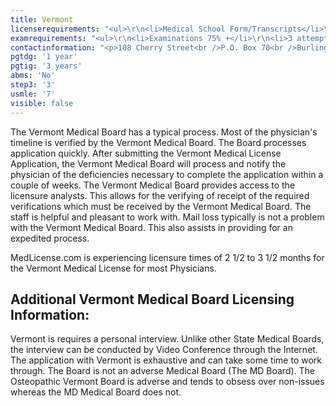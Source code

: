 ```yaml
---
title: Vermont
licenserequirements: "<ul>\r\n<li>Medical School Form/Transcripts</li>\r\n<li>Internship/Residency/Fellowship Forms</li>\r\n<li>Current Privileges</li>\r\n<li>All State Medical Licenses (past/present)</li>\r\n<li>All National Examination Scores (USMLE/FLEX/NBME)</li>\r\n<li>ECFMG Certification</li>\r\n<li>NPDB-HIPDB Report</li>\r\n<li>3 Physician References</li>\r\n</ul>"
examrequirements: "<ul>\r\n<li>Examinations 75% +</li>\r\n<li>3 attempt limit - USMLE Step 3</li>\r\n<li>7 year limit - USMLE</li>\r\n<li>1 year PGY for USA Grads</li>\r\n<li>3 years PGY for Non-USA Grads</li>\r\n<li>State Exam Accepted if Pre-1975</li>\r\n<li>No SPEX Exam Requirement</li>\r\n</ul>"
contactinformation: "<p>108 Cherry Street<br />P.O. Box 70<br />Burlington, VT 05402<br />Phone: (802) 657-4220<br />Fax: (802) 657-4227</p>\r\n<p><a href=\"http://www.healthvermont.gov/\">www.healthvermont.gov</a></p>"
pgtdg: '1 year'
pgtig: '3 years'
abms: 'No'
step3: '3'
usmle: '7'
visible: false
---
```


<p>The Vermont Medical Board has a typical process. Most of the physician's timeline is verified by the Vermont Medical Board. The Board processes application quickly. After submitting the Vermont Medical License Application, the Vermont Medical Board will process and notify the physician of the deficiencies necessary to complete the application within a couple of weeks. The Vermont Medical Board provides access to the licensure analysts. This allows for the verifying of receipt of the required verifications which must be received by the Vermont Medical Board. The staff is helpful and pleasant to work with. Mail loss typically is not a problem with the Vermont Medical Board. This also assists in providing for an expedited process.</p>
<p>MedLicense.com is experiencing licensure times of 2 1/2 to 3 1/2 months for the Vermont Medical License for most Physicians.</p>
<h2 id="mcetoc_1ce9me1q60">Additional Vermont Medical Board Licensing Information:</h2>
<p>Vermont is requires a personal interview. Unlike other State Medical Boards, the interview can be conducted by Video Conference through the Internet. The application with Vermont is exhaustive and can take some time to work through. The Board is not an adverse Medical Board (The MD Board). The Osteopathic Vermont Board is adverse and tends to obsess over non-issues whereas the MD Medical Board does not.</p>